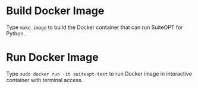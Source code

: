 # Build Docker Image

Type `make image` to build the Docker container that can run SuiteOPT for Python.

# Run Docker Image

Type `sudo docker run -it suiteopt-test` to run Docker image in interactive container with terminal access.

